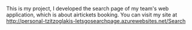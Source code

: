 This is my project, I developed the search page of my team's web
application, which is about airtickets booking. You can visit my site at 
http://personal-tzitzoglakis-letsgosearchpage.azurewebsites.net/Search